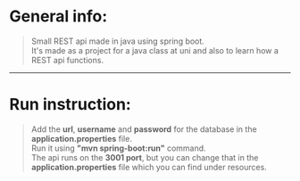 # General info:
> Small REST api made in java using spring boot.  
> It's made as a project for a java class at uni and also to learn how a REST api functions.  
  
---------------------------------------------------------------------------------------------------------------------------------  
  
# Run instruction:                                                                                                         
> Add the **url**, **username** and **password** for the database in the **application.properties** file.  
> Run it using **"mvn spring-boot:run"** command.  
> The api runs on the **3001 port**, but you can change that in the **application.properties** file which you can find under resources.  
